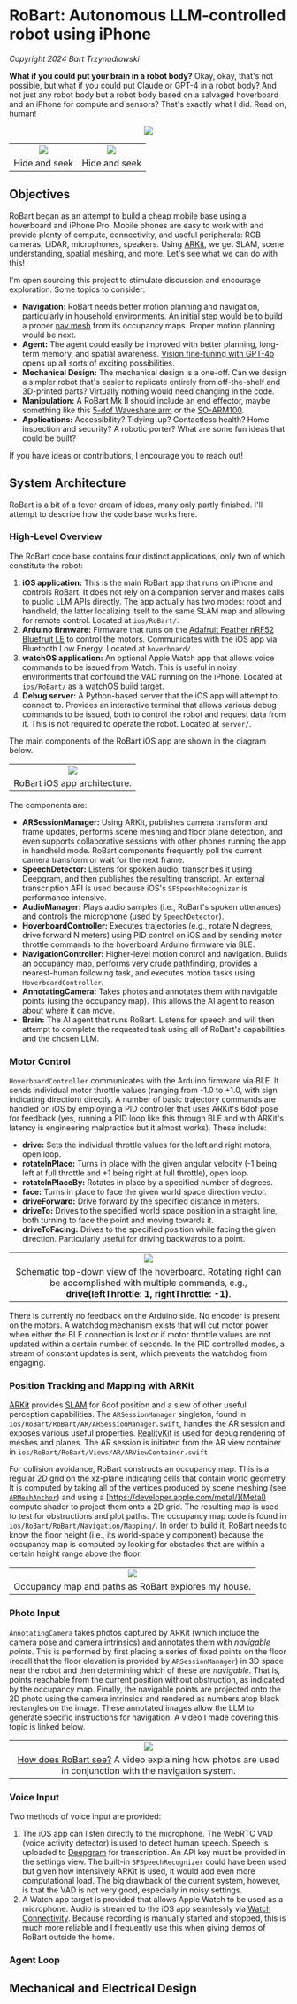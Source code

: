 # RoBart: Autonomous LLM-controlled robot using iPhone
*Copyright 2024 Bart Trzynadlowski*

**What if you could put your brain in a robot body?** Okay, okay, that's not possible, but what if you could put Claude or GPT-4 in a robot body? And not just any robot body but a robot body based on a salvaged hoverboard and an iPhone for compute and sensors? That's exactly what I did. Read on, human!

<p align="center"><img src="docs/Readme/Images/sealab.jpg" /></p>

<table align="center">
  <tr>
    <td align="center"><img src="docs/Readme/Images/hide_and_seek_cover.jpg" /></td> <td align="center"><img src="docs/Readme/Images/hide_and_seek_cover.jpg" /></td>
  </tr>
  <tr>
    <td align="center">Hide and seek</td> <td align="center">Hide and seek</td>
  </tr>
</table>

## Objectives

RoBart began as an attempt to build a cheap mobile base using a hoverboard and iPhone Pro. Mobile phones are easy to work with and provide plenty of compute, connectivity, and useful peripherals: RGB cameras, LiDAR, microphones, speakers. Using [ARKit](https://developer.apple.com/augmented-reality/arkit/), we get SLAM, scene understanding, spatial meshing, and more. Let's see what we can do with this!

I'm open sourcing this project to stimulate discussion and encourage exploration. Some topics to consider:

- **Navigation:** RoBart needs better motion planning and navigation, particularly in household environments. An initial step would be to build a proper [nav mesh](https://en.wikipedia.org/wiki/Navigation_mesh) from its occupancy maps. Proper motion planning would be next.
- **Agent:** The agent could easily be improved with better planning, long-term memory, and spatial awareness. [Vision fine-tuning with GPT-4o](https://openai.com/index/introducing-vision-to-the-fine-tuning-api/) opens up all sorts of exciting possibilities.
- **Mechanical Design:** The mechanical design is a one-off. Can we design a simpler robot that's easier to replicate entirely from off-the-shelf and 3D-printed parts? Virtually nothing would need changing in the code.
- **Manipulation:** A RoBart Mk II should include an end effector, maybe something like this [5-dof Waveshare arm](https://www.waveshare.com/roarm-m1.htm) or the [SO-ARM100](https://github.com/TheRobotStudio/SO-ARM100).
- **Applications:** Accessibility? Tidying-up? Contactless health? Home inspection and security? A robotic porter? What are some fun ideas that could be built?

If you have ideas or contributions, I encourage you to reach out!

## System Architecture

RoBart is a bit of a fever dream of ideas, many only partly finished. I'll attempt to describe how the code base works here.

### High-Level Overview

The RoBart code base contains four distinct applications, only two of which constitute the robot:

1. **iOS application:** This is the main RoBart app that runs on iPhone and controls RoBart. It does not rely on a companion server and makes calls to public LLM APIs directly. The app actually has two modes: robot and handheld, the latter localizing itself to the same SLAM map and allowing for remote control. Located at `ios/RoBart/`.
2. **Arduino firmware:** Firmware that runs on the [Adafruit Feather nRF52 Bluefruit LE](https://www.adafruit.com/product/3406?g=&gad_source=1&gclid=CjwKCAiA3ZC6BhBaEiwAeqfvykMG2eNFgYPQH7afzyBHNYS5us6RZF8WMFso22wj9rWsmRq58V3ItRoC2-QQAvD_BwE) to control the motors. Communicates with the iOS app via Bluetooth Low Energy. Located at `hoverboard/`.
3. **watchOS application:** An optional Apple Watch app that allows voice commands to be issued from Watch. This is useful in noisy environments that confound the VAD running on the iPhone. Located at `ios/RoBart/` as a watchOS build target.
4. **Debug server:** A Python-based server that the iOS app will attempt to connect to. Provides an interactive terminal that allows various debug commands to be issued, both to control the robot and request data from it. This is not required to operate the robot. Located at `server/`.

The main components of the RoBart iOS app are shown in the diagram below.

<table align="center">
  <tr>
    <td align="center"><img src="docs/Readme/Images/system_diagram.png" /></td>
  </tr>
  <tr>
    <td align="center">RoBart iOS app architecture.</td>
  </tr>
</table>

The components are:

- **ARSessionManager:** Using ARKit, publishes camera transform and frame updates, performs scene meshing and floor plane detection, and even supports collaborative sessions with other phones running the app in handheld mode. RoBart components frequently poll the current camera transform or wait for the next frame.
- **SpeechDetector:** Listens for spoken audio, transcribes it using Deepgram, and then publishes the resulting transcript. An external transcription API is used because iOS's `SFSpeechRecognizer` is performance intensive.
- **AudioManager:** Plays audio samples (i.e., RoBart's spoken utterances) and controls the microphone (used by `SpeechDetector`).
- **HoverboardController:** Executes trajectories (e.g., rotate N degrees, drive forward N meters) using PID control on iOS and by sending motor throttle commands to the hoverboard Arduino firmware via BLE.
- **NavigationController:** Higher-level motion control and navigation. Builds an occupancy map, performs very crude pathfinding, provides a nearest-human following task, and executes motion tasks using `HoverboardController`.
- **AnnotatingCamera:** Takes photos and annotates them with navigable points (using the occupancy map). This allows the AI agent to reason about where it can move.
- **Brain:** The AI agent that runs RoBart. Listens for speech and will then attempt to complete the requested task using all of RoBart's capabilities and the chosen LLM.

### Motor Control

`HoverboardController` communicates with the Arduino firmware via BLE. It sends individual motor throttle values (ranging from -1.0 to +1.0, with sign indicating direction) directly. A number of basic trajectory commands are handled on iOS by employing a PID controller that uses ARKit's 6dof pose for feedback (yes, running a PID loop like this through BLE and with ARKit's latency is engineering malpractice but it almost works). These include:

- **drive:** Sets the individual throttle values for the left and right motors, open loop.
- **rotateInPlace:** Turns in place with the given angular velocity (-1 being left at full throttle and +1 being right at full throttle), open loop.
- **rotateInPlaceBy:** Rotates in place by a specified number of degrees.
- **face:** Turns in place to face the given world space direction vector.
- **driveForward:** Drive forward by the specified distance in meters.
- **driveTo:** Drives to the specified world space position in a straight line, both turning to face the point and moving towards it.
- **driveToFacing:** Drives to the specified position while facing the given direction. Particularly useful for driving backwards to a point.

<table align="center">
  <tr>
    <td align="center"><img src="docs/Readme/Images/turn_right.png" /></td>
  </tr>
  <tr>
    <td align="center">Schematic top-down view of the hoverboard. Rotating right can be accomplished with multiple commands, e.g., <b>drive(leftThrottle: 1, rightThrottle: -1)</b>.</td>
  </tr>
</table>

There is currently no feedback on the Arduino side. No encoder is present on the motors. A watchdog mechanism exists that will cut motor power when either the BLE connection is lost or if motor throttle values are not updated within a certain number of seconds. In the PID controlled modes, a stream of constant updates is sent, which prevents the watchdog from engaging. 

### Position Tracking and Mapping with ARKit

[ARKit](https://developer.apple.com/augmented-reality/arkit/) provides [SLAM](https://en.wikipedia.org/wiki/Simultaneous_localization_and_mapping) for 6dof position and a slew of other useful perception capabilities. The `ARSessionManager` singleton, found in `ios/RoBart/RoBart/AR/ARSessionManager.swift`,
handles the AR session and exposes various useful properties. [RealityKit](https://developer.apple.com/documentation/realitykit) is used for debug rendering of meshes and planes. The AR session is initiated from the AR view container in `ios/RoBart/RoBart/Views/AR/ARViewContainer.swift`

For collision avoidance, RoBart constructs an occupancy map. This is a regular 2D grid on the xz-plane indicating cells that contain world geometry. It is computed by taking all of the vertices produced by scene meshing (see [`ARMeshAnchor`](https://developer.apple.com/documentation/arkit/armeshanchor)) and using a [https://developer.apple.com/metal/](Metal) compute shader to project them onto a 2D grid. The resulting map is used to test for obstructions and plot paths. The occupancy map code is found in `ios/RoBart/RoBart/Navigation/Mapping/`. In order to build it, RoBart needs to know the floor height (i.e., its world-space y component) because the occupancy map is computed by looking for obstacles that are within a certain height range above the floor.

<table align="center">
  <tr>
    <td align="center"><img src="docs/Readme/Images/occupancy_map.gif" /></td>
  </tr>
  <tr>
    <td align="center">Occupancy map and paths as RoBart explores my house.</td>
  </tr>
</table>

### Photo Input

`AnnotatingCamera` takes photos captured by ARKit (which include the camera pose and camera intrinsics) and annotates them with *navigable points*. This is performed by first placing a series of fixed points on the floor (recall that the floor elevation is provided by `ARSessionManager`) in 3D space near the robot and then determining which of these are *navigable*. That is, points reachable from the current position without obstruction, as indicated by the occupancy map. Finally, the navigable points are projected onto the 2D photo using the camera intrinsics and rendered as numbers atop black rectangles on the image. These annotated images allow the LLM to generate specific instructions for navigation. A video I made covering this topic is linked below.

<table align="center">
  <tr>
    <td align="center"><a href="https://www.youtube.com/shorts/68BlqNpVZNE"><img src="docs/Readme/Images/how_does_robart_see_cover.jpg" /></a></td>
  </tr>
  <tr>
    <td align="center"><a href="https://www.youtube.com/shorts/68BlqNpVZNE">How does RoBart see?</a> A video explaining how photos are used in conjunction with the navigation system.</td>
  </tr>
</table>

### Voice Input

Two methods of voice input are provided:

1. The iOS app can listen directly to the microphone. The WebRTC VAD (voice activity detector) is used to detect human speech. Speech is uploaded to [Deepgram](https://www.deepgram.com) for transcription. An API key must be provided in the settings view. The built-in `SFSpeechRecognizer` could have been used but given how intensively ARKit is used, it would add even more computational load. The big drawback of the current system, however, is that the VAD is not very good, especially in noisy settings.
2. A Watch app target is provided that allows Apple Watch to be used as a microphone. Audio is streamed to the iOS app seamlessly via [Watch Connectivity](https://developer.apple.com/documentation/watchconnectivity). Because recording is manually started and stopped, this is much more reliable and I frequently use this when giving demos of RoBart outside the home.

### Agent Loop

## Mechanical and Electrical Design

